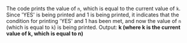 The code prints the value of `n`, which is equal to the current value of `k`. Since 'YES' is being printed and 1 is being printed, it indicates that the condition for printing 'YES' and 1 has been met, and now the value of `n` (which is equal to `k`) is being printed.
Output: **k (where k is the current value of k, which is equal to n)**